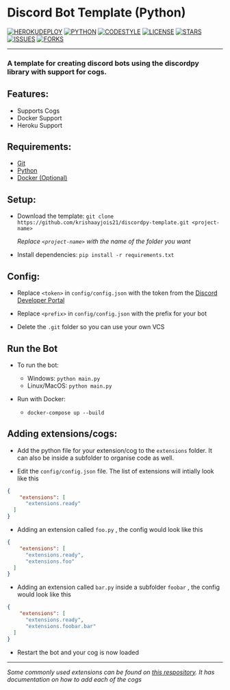 # Discord Bot Template (Python)

[![HEROKUDEPLOY](https://img.shields.io/badge/%E2%86%91_Deploy_to-Heroku-7056bf.svg?style=for-the-badge)](https://heroku.com/deploy?template=https://github.com/krishaayjois21/discordpy-template)
[![PYTHON](https://img.shields.io/static/v1?label=PYTHON&message=3&color=1F4360&style=for-the-badge&logo=python)](https://python.org)
[![CODESTYLE](https://img.shields.io/static/v1?label=CODESTYLE&message=BLACK&color=000000&style=for-the-badge)](https://python.org)
[![LICENSE](https://img.shields.io/static/v1?style=for-the-badge&label=LICENSE&message=MIT)](https://github.com/krishaayjois21/discordpy-template/blob/main/LICENSE)
[![STARS](https://img.shields.io/github/stars/krishaayjois21/discordpy-template?style=for-the-badge)](https://github.com/krishaayjois21/discordpy-template/stargazers)
[![ISSUES](https://img.shields.io/github/issues/krishaayjois21/discordpy-template?style=for-the-badge)](https://github.com/krishaayjois21/discordpy-template/issues)
[![FORKS](https://img.shields.io/github/forks/krishaayjois21/discordpy-template?style=for-the-badge)]()

<HR>

### A template for creating discord bots using the discordpy library with support for cogs.

## Features:
- Supports Cogs
- Docker Support
- Heroku Support

## Requirements:
- [Git](https://git-scm.com/)
- [Python](https://python.org/)
- [Docker (Optional)](https://docker.com)

## Setup:

 - Download the template: `git clone https://github.com/krishaayjois21/discordpy-template.git <project-name>` 
 
    _Replace `<project-name>` with the name of the folder you want_

 - Install dependencies: `pip install -r requirements.txt`

## Config:
  - Replace `<token>` in `config/config.json` with the token from the [Discord Developer Portal](https://discord.com/developers/applications)

  - Replace `<prefix>` in `config/config.json` with the prefix for your bot

  - Delete the `.git` folder so you can use your own VCS

## Run the Bot

  - To run the bot:
    - Windows: `python main.py`
    - Linux/MacOS: `python main.py`

  - Run with Docker:
    - `docker-compose up --build`

## Adding extensions/cogs:
  - Add the python file for your extension/cog to the `extensions` folder. It can also be inside a subfolder to organise code as well.

  - Edit the `config/config.json` file. The list of extensions will intially look like this
  ```json
  {
      "extensions": [
        "extensions.ready"
    ]
  }
  ```
 
 - Adding an extension called `foo.py` , the config would look like this
  ```json
  {
      "extensions": [
        "extensions.ready",
        "extensions.foo"
    ]
  }
  ```

 - Adding an extension called `bar.py` inside a subfolder `foobar` , the config would look like this
  ```json
  {
      "extensions": [
        "extensions.ready",
        "extensions.foobar.bar"
    ]
  }
  ```

  - Restart the bot and your cog is now loaded

<hr>

_Some commonly used extensions can be found on [this respository](https://github.com/krishaayjois21/discord-cogs). It has documentation on how to add each of the cogs_
